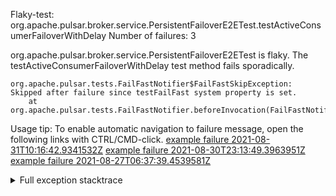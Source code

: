         
Flaky-test: org.apache.pulsar.broker.service.PersistentFailoverE2ETest.testActiveConsumerFailoverWithDelay
Number of failures: 3

org.apache.pulsar.broker.service.PersistentFailoverE2ETest is flaky. The testActiveConsumerFailoverWithDelay test method fails sporadically.

```
org.apache.pulsar.tests.FailFastNotifier$FailFastSkipException: Skipped after failure since testFailFast system property is set.
	at org.apache.pulsar.tests.FailFastNotifier.beforeInvocation(FailFastNotifier.java:88)

```

Usage tip: To enable automatic navigation to failure message, open the following links with CTRL/CMD-click.
[example failure 2021-08-31T10:16:42.9341532Z](https://github.com/apache/pulsar/runs/3471501156?check_suite_focus=true#step:10:2131)
[example failure 2021-08-30T23:13:49.3963951Z](https://github.com/apache/pulsar/runs/3467152431?check_suite_focus=true#step:9:1437)
[example failure 2021-08-27T06:37:39.4539581Z](https://github.com/apache/pulsar/runs/3440411059?check_suite_focus=true#step:9:3359)


<details>
<summary>Full exception stacktrace</summary>
<code><pre>
org.apache.pulsar.tests.FailFastNotifier$FailFastSkipException: Skipped after failure since testFailFast system property is set.
	at org.apache.pulsar.tests.FailFastNotifier.beforeInvocation(FailFastNotifier.java:88)

</pre></code>
</details>

